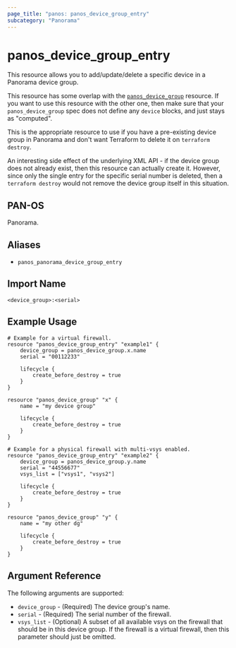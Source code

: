 ```yaml
---
page_title: "panos: panos_device_group_entry"
subcategory: "Panorama"
---
```


# panos_device_group_entry

This resource allows you to add/update/delete a specific device in a Panorama
device group.

This resource has some overlap with the
[`panos_device_group`](device_group.html)
resource.  If you want to use this resource with the other one, then make
sure that your `panos_device_group` spec does not define any
`device` blocks, and just stays as "computed".

This is the appropriate resource to use if you have a pre-existing device group
in Panorama and don't want Terraform to delete it on `terraform destroy`.

An interesting side effect of the underlying XML API - if the device group does
not already exist, then this resource can actually create it.  However, since
only the single entry for the specific serial number is deleted, then a
`terraform destroy` would not remove the device group itself in this situation.


## PAN-OS

Panorama.


## Aliases

* `panos_panorama_device_group_entry`


## Import Name

```shell
<device_group>:<serial>
```


## Example Usage

```hcl
# Example for a virtual firewall.
resource "panos_device_group_entry" "example1" {
    device_group = panos_device_group.x.name
    serial = "00112233"

    lifecycle {
        create_before_destroy = true
    }
}

resource "panos_device_group" "x" {
    name = "my device group"

    lifecycle {
        create_before_destroy = true
    }
}
```

```hcl
# Example for a physical firewall with multi-vsys enabled.
resource "panos_device_group_entry" "example2" {
    device_group = panos_device_group.y.name
    serial = "44556677"
    vsys_list = ["vsys1", "vsys2"]

    lifecycle {
        create_before_destroy = true
    }
}

resource "panos_device_group" "y" {
    name = "my other dg"

    lifecycle {
        create_before_destroy = true
    }
}
```


## Argument Reference

The following arguments are supported:

* `device_group` - (Required) The device group's name.
* `serial` - (Required) The serial number of the firewall.
* `vsys_list` - (Optional) A subset of all available vsys on the firewall
  that should be in this device group.  If the firewall is a virtual firewall,
  then this parameter should just be omitted.
